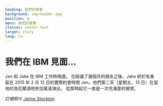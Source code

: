 ```yaml
---
heading: 我們的故事
background: img/header.jpg
position: 0
menu: 我們的故事
classes: center-text
target: story
lang: tw
---
```


# 我們在 IBM 見面...

Jen 和 Jake 在 IBM 工作時相遇。 在結識了幾個月的朋友之後，Jake 終於有勇氣在 2015 年 2 月 12 日的實際約會時問 Jen。他們第二天（星期五，13 日）在當地的洛厄爾酒吧參加搖滾演出。 從那時起它一直是一次充滿愛的冒險。

_訂婚照片 [Jaime Stockton](https://www.jaimestocktonphotography.com/index)_
